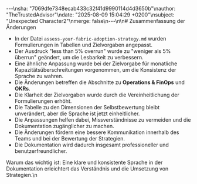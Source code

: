 ---\nsha: "7069dfe7348ecab433c32f41d9990114d4d3650b"\nauthor: "TheTrustedAdvisor"\ndate: "2025-08-09 15:04:29 +0200"\nsubject: "Unexpected Character2"\nmerge: false\n---\n\n# Zusammenfassung der Änderungen

- In der Datei `assess-your-fabric-adoption-strategy.md` wurden Formulierungen in Tabellen und Zielvorgaben angepasst.
- Der Ausdruck "less than 5% overrun" wurde zu "weniger als 5% überrun" geändert, um die Lesbarkeit zu verbessern.
- Eine ähnliche Anpassung wurde bei der Zielvorgabe für monatliche Kapazitätsüberschreitungen vorgenommen, um die Konsistenz der Sprache zu wahren.
- Die Änderungen betreffen die Abschnitte zu **Operations & FinOps** und **OKRs**.
- Die Klarheit der Zielvorgaben wurde durch die Vereinheitlichung der Formulierungen erhöht.
- Die Tabelle zu den Dimensionen der Selbstbewertung bleibt unverändert, aber die Sprache ist jetzt einheitlicher.
- Die Anpassungen helfen dabei, Missverständnisse zu vermeiden und die Dokumentation zugänglicher zu machen.
- Die Änderungen fördern eine bessere Kommunikation innerhalb des Teams und bei der Bewertung der Strategien.
- Die Dokumentation wird dadurch insgesamt professioneller und benutzerfreundlicher.

Warum das wichtig ist: Eine klare und konsistente Sprache in der Dokumentation erleichtert das Verständnis und die Umsetzung von Strategien.\n